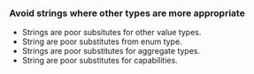 ### Avoid strings where other types are more appropriate

- Strings are poor subsitutes for other value types.
- String are poor substitutes from enum type.
- Strings are poor substitutes for aggregate types.
- String are poor substitutes for capabilities.